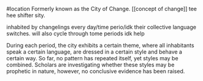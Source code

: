 #location 
Formerly known as the City of Change.
[[concept of change]]
tee hee shifter sity.

inhabited by changelings
every day/time perio/idk their collective language switches.
will also cycle through tome periods
idk
help

During each period, the city exhibits a certain theme, where all inhabitants speak a certain language, are dressed in a certain style and behave a certain way. So far, no pattern has repeated itself, yet styles may be combined.
Scholars are investigating whether these styles may be prophetic in nature, however, no conclusive evidence has been raised.